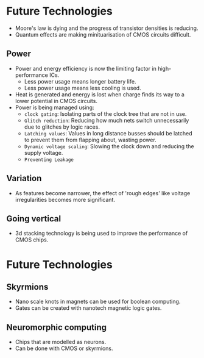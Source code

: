 # Future Technologies

* Moore's law is dying and the progress of transistor densities is reducing.
* Quantum effects are making minituarisation of CMOS circuits difficult.

## Power
* Power and energy efficiency is now the limiting factor in high-performance ICs.
    * Less power usage means longer battery life.
    * Less power usage means less cooling is used.
* Heat is generated and energy is lost when charge finds its way to a lower potential in CMOS circuits.
* Power is being managed using:
    * `clock gating`: Isolating parts of the clock tree that are not in use.
    * `Glitch reduction`: Reducing how much nets switch unnecessarily due to glitches by logic races.
    * `Latching values`: Values in long distance busses should be latched to prevent them from flapping about, wasting power.
    * `Dynamic voltage scaling`: Slowing the clock down and reducing the supply voltage.
    * `Preventing Leakage`

## Variation
* As features become narrower, the effect of 'rough edges' like voltage irregularities becomes more significant.

## Going vertical
* 3d stacking technology is being used to improve the performance of CMOS chips.

# Future Technologies

## Skyrmions
* Nano scale knots in magnets can be used for boolean computing.
* Gates can be created with nanotech magnetic logic gates.

## Neuromorphic computing
* Chips that are modelled as neurons.
* Can be done with CMOS or skyrmions.